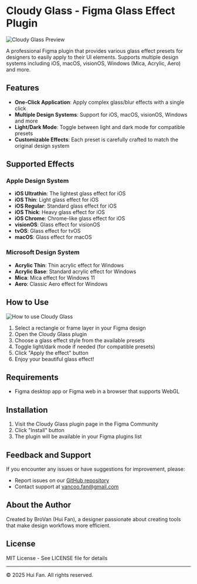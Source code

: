 # Cloudy Glass - Figma Glass Effect Plugin

![Cloudy Glass Preview](./screenshots/preview1.png)


A professional Figma plugin that provides various glass effect presets for designers to easily apply to their UI elements. Supports multiple design systems including iOS, macOS, visionOS, Windows (Mica, Acrylic, Aero) and more.

## Features

- **One-Click Application**: Apply complex glass/blur effects with a single click
- **Multiple Design Systems**: Support for iOS, macOS, visionOS, Windows and more
- **Light/Dark Mode**: Toggle between light and dark mode for compatible presets
- **Customizable Effects**: Each preset is carefully crafted to match the original design system

## Supported Effects

### Apple Design System
- **iOS Ultrathin**: The lightest glass effect for iOS
- **iOS Thin**: Light glass effect for iOS
- **iOS Regular**: Standard glass effect for iOS
- **iOS Thick**: Heavy glass effect for iOS
- **iOS Chrome**: Chrome-like glass effect for iOS
- **visionOS**: Glass effect for visionOS
- **tvOS**: Glass effect for tvOS
- **macOS**: Glass effect for macOS

### Microsoft Design System
- **Acrylic Thin**: Thin acrylic effect for Windows
- **Acrylic Base**: Standard acrylic effect for Windows
- **Mica**: Mica effect for Windows 11
- **Aero**: Classic Aero effect for Windows

## How to Use
![How to use Cloudy Glass](./screenshots/how-to-use.png)

1. Select a rectangle or frame layer in your Figma design
2. Open the Cloudy Glass plugin
3. Choose a glass effect style from the available presets
4. Toggle light/dark mode if needed (for compatible presets)
5. Click "Apply the effect" button
6. Enjoy your beautiful glass effect!

## Requirements

- Figma desktop app or Figma web in a browser that supports WebGL

## Installation

1. Visit the Cloudy Glass plugin page in the Figma Community
2. Click "Install" button
3. The plugin will be available in your Figma plugins list

## Feedback and Support

If you encounter any issues or have suggestions for improvement, please:
- Report issues on our [GitHub repository](https://github.com/BroVan/cloudy-glass/issues)
- Contact support at [vancoo.fan@gmail.com](vancoo.fan@gmail.com)

## About the Author

Created by BroVan (Hui Fan), a designer passionate about creating tools that make design workflows more efficient.

## License

MIT License - See LICENSE file for details

---

© 2025 Hui Fan. All rights reserved. 
